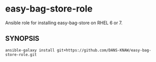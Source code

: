 easy-bag-store-role
===================

Ansible role for installing easy-bag-store on RHEL 6 or 7.

SYNOPSIS
--------

`ansible-galaxy install git+https://github.com/DANS-KNAW/easy-bag-store-role.git`
